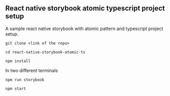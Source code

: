## React native storybook atomic typescript project setup

A sample react native storybook with atomic pattern and typescript project setup.

```
git clone <link of the repo>
```

```
cd react-native-storybook-atomic-ts
```

```
npm install
```

In two different terminals

```
npm run storybook
```

```
npm start
```
